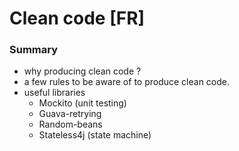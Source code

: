 # Clean code [FR]

### Summary

* why producing clean code ?
* a few rules to be aware of to produce clean code.
* useful libraries
	* Mockito (unit testing)
	* Guava-retrying
	* Random-beans
	* Stateless4j (state machine)
